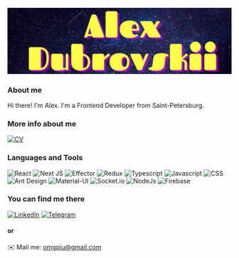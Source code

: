 ![Header](https://github.com/omgpiu/omgpiu/blob/main/assets/myLogoShort.png)

### About me

Hi there! I'm Alex. I'm a Frontend Developer from Saint-Petersburg.

### More info about me

[![CV](https://img.shields.io/static/v1?label=CheckThis&message=CV&color=blueviolet)](https://drive.google.com/file/d/1PPGA1hzU6dDgAsxEKL0dNfnwKLCOLg9O/view?usp=sharing)

### Languages and Tools

![React](https://img.shields.io/badge/-REACT-282c34?style=for-the-badge&logo=react)
![Next JS](https://img.shields.io/badge/Next-black?style=for-the-badge&logo=next.js&logoColor=white)
![Effector](https://img.shields.io/badge/-EFFECTOR-282c34?style=for-the-badge&logo=react)
![Redux](https://img.shields.io/badge/-Redux-282c34?style=for-the-badge&logo=Redux)
![Typescript](https://img.shields.io/badge/-Typescript-282c34?style=for-the-badge&logo=Typescript)
![Javascript](https://img.shields.io/badge/-Javascript-282c34?style=for-the-badge&logo=Javascript)
![CSS](https://img.shields.io/badge/-CSS-282c34?style=for-the-badge&logo=css3)
![Ant Design](https://img.shields.io/badge/-AntDesign-282c34?style=for-the-badge&logo=Ant-Design)
![Material-UI](https://img.shields.io/badge/-Material.UI-282c34?style=for-the-badge&logo=Material-UI)
![Socket.io](https://img.shields.io/badge/-Socket.io-282c34?style=for-the-badge&logo=Socket.io)
![NodeJs](https://img.shields.io/badge/-NodeJs-282c34?style=for-the-badge&logo=Node.js)
![Firebase](https://img.shields.io/badge/-Firebase-282c34?style=for-the-badge&logo=firebase)  

### You can find me there

[![LinkedIn](https://img.shields.io/badge/-LinkedIn-282c34?style=for-the-badge&logo=LinkedIn)](https://www.linkedin.com/in/adubrovskii/)
[![Telegram](https://img.shields.io/badge/-Telegram-282c34?style=for-the-badge&logo=Telegram)](https://t.me/omgpiu)

#### or

✉️ Mail me: omgpiu@gmail.com




